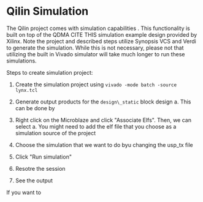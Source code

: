 # Qilin Simulation


The Qilin project comes with simulation capabilities . This functionality is built on top of the QDMA CITE THIS simulation example design provided by Xilinx. Note the project and described steps utilize Synopsis VCS and Verdi to generate the simulation. While this is not necessary, please not that utilizing the built in Vivado simulator will take much longer to run these simulations. 

Steps to create simulation project:

1. Create the simulation project using `vivado -mode batch -source lynx.tcl`

2. Generate output products for the `design\_static` block design
    a. This can be done by 

3. Right click on the Microblaze and click "Associate Elfs". Then, we can select 
    a. You might need to add the elf file that you choose as a simulation source of the project

4. Choose the simulation that we want to do byu changing the usp\_tx file

5. Click "Run simulation"

6. Resotre the session

7. See the output




If you want to 



